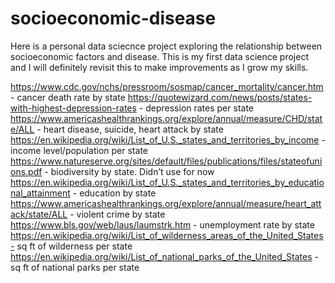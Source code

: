 # socioeconomic-disease

Here is a personal data sciecnce project exploring the relationship between socioeconomic factors and disease. This is my first data science project and I will definitely revisit this to make improvements as I grow my skills.

https://www.cdc.gov/nchs/pressroom/sosmap/cancer_mortality/cancer.htm - cancer death rate by state
https://quotewizard.com/news/posts/states-with-highest-depression-rates - depression rates per state
https://www.americashealthrankings.org/explore/annual/measure/CHD/state/ALL - heart disease, suicide, heart attack by state
https://en.wikipedia.org/wiki/List_of_U.S._states_and_territories_by_income - income level/population per state
https://www.natureserve.org/sites/default/files/publications/files/stateofunions.pdf - biodiversity by state. Didn’t use for now
https://en.wikipedia.org/wiki/List_of_U.S._states_and_territories_by_educational_attainment - education by state
https://www.americashealthrankings.org/explore/annual/measure/heart_attack/state/ALL - violent crime by state
https://www.bls.gov/web/laus/laumstrk.htm - unemployment rate by state
https://en.wikipedia.org/wiki/List_of_wilderness_areas_of_the_United_States-	sq ft of wilderness per state
https://en.wikipedia.org/wiki/List_of_national_parks_of_the_United_States - sq ft of national parks per state


